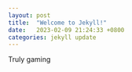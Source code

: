 ```yaml
---
layout: post
title:  "Welcome to Jekyll!"
date:   2023-02-09 21:24:33 +0800
categories: jekyll update
---
```

Truly gaming
